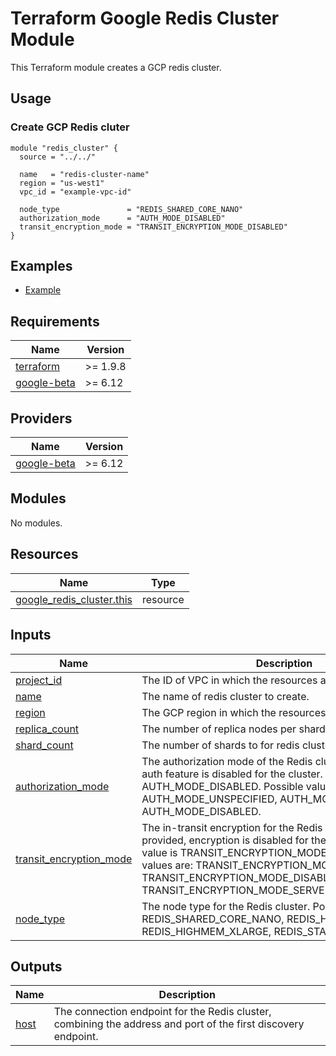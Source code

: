 # Terraform Google Redis Cluster Module

This Terraform module creates a GCP redis cluster.

## Usage
### Create GCP Redis cluter
```hcl
module "redis_cluster" {
  source = "../../"

  name   = "redis-cluster-name"
  region = "us-west1"
  vpc_id = "example-vpc-id"

  node_type               = "REDIS_SHARED_CORE_NANO"
  authorization_mode      = "AUTH_MODE_DISABLED"
  transit_encryption_mode = "TRANSIT_ENCRYPTION_MODE_DISABLED"
}
```

## Examples
- [Example](./examples/complete/)

<!-- BEGIN_TF_DOCS -->
## Requirements

| Name                                                                            | Version  |
|---------------------------------------------------------------------------------|----------|
| <a name="requirement_terraform"></a> [terraform](#requirement\_terraform)       | >= 1.9.8 |
| <a name="requirement_google-beta"></a> [google-beta](#requirement\_google-beta) | \>= 6.12 |

## Providers

| Name                                                                      | Version  |
|---------------------------------------------------------------------------|----------|
| <a name="provider_google-beta"></a> [google-beta](#provider\_google-beta) | \>= 6.12 |

## Modules

No modules.

## Resources

| Name                                                                                                                                                 | Type     |
|------------------------------------------------------------------------------------------------------------------------------------------------------|----------|
| [google_redis_cluster.this](https://registry.terraform.io/providers/hashicorp/google-beta/latest/docs/resources/redis_cluster)                      | resource |

## Inputs

| Name                                                                                                        | Description                                                                                                                                                                                                                                                                                             | Type   | Default                            | Required |
|-------------------------------------------------------------------------------------------------------------|---------------------------------------------------------------------------------------------------------------------------------------------------------------------------------------------------------------------------------------------------------------------------------------------------------|--------|------------------------------------|:--------:|
| <a name="input_vpc_id"></a> [project\_id](#input\_vpc\_id)                                                  | The ID of VPC in which the resources are created.                                                                                                                                                                                                                                                       | string | n/a                                |   yes    |
| <a name="input_name"></a> [name](#input\_name)                                                              | The name of redis cluster to create.                                                                                                                                                                                                                                                                    | string | n/a                                |   yes    |
| <a name="input_region"></a> [region](#input\_region)                                                        | The GCP region in which the resources are created.                                                                                                                                                                                                                                                      | string | n/a                                |   yes    |
| <a name="input_replica_count"></a> [replica\_count](#input\_replica\_count)                                 | The number of replica nodes per shard.                                                                                                                                                                                                                                                                  | number | `1`                                |    no    |
| <a name="input_shard_count"></a> [shard\_count](#input\_shard\_count)                                       | The number of shards to for redis cluster.                                                                                                                                                                                                                                                              | number | `3`                                |    no    |
| <a name="input_authorization_mode"></a> [authorization\_mode](#input\_authorization\_mode)                  | The authorization mode of the Redis cluster. If not provided, auth feature is disabled for the cluster. Default value is AUTH_MODE_DISABLED. Possible values are: AUTH_MODE_UNSPECIFIED, AUTH_MODE_IAM_AUTH, AUTH_MODE_DISABLED.                                                                        | string | `AUTH_MODE_DISABLED`               |    no    |
| <a name="input_transit_encryption_mode"></a> [transit\_encryption\_mode](#input\_transit\_encryption\_mode) | The in-transit encryption for the Redis cluster. If not provided, encryption is disabled for the cluster. Default value is TRANSIT_ENCRYPTION_MODE_DISABLED. Possible values are: TRANSIT_ENCRYPTION_MODE_UNSPECIFIED, TRANSIT_ENCRYPTION_MODE_DISABLED, TRANSIT_ENCRYPTION_MODE_SERVER_AUTHENTICATION. | string | `TRANSIT_ENCRYPTION_MODE_DISABLED` |    no    |
| <a name="input_node_type"></a> [node_type](#input\_node\_type)                                              | The node type for the Redis cluster. Possible values are: REDIS_SHARED_CORE_NANO, REDIS_HIGHMEM_MEDIUM, REDIS_HIGHMEM_XLARGE, REDIS_STANDARD_SMALL.                                                                                                                                                     | string | `REDIS_HIGHMEM_MEDIUM`             |    no    |

## Outputs

| Name                                             | Description                                                                                                    |
|--------------------------------------------------|----------------------------------------------------------------------------------------------------------------|
| <a name="output_host"></a> [host](#output\_host) | The connection endpoint for the Redis cluster, combining the address and port of the first discovery endpoint. |
<!-- END_TF_DOCS -->
